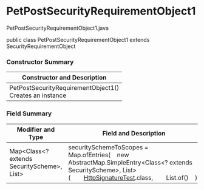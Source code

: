 # PetPostSecurityRequirementObject1
PetPostSecurityRequirementObject1.java

public class PetPostSecurityRequirementObject1
extends SecurityRequirementObject

### Constructor Summary
| Constructor and Description |
| --------------------------- |
| PetPostSecurityRequirementObject1()<br>Creates an instance |

### Field Summary
| Modifier and Type | Field and Description |
| ----------------- | --------------------- |
| Map<Class<? extends SecurityScheme>, List<String>> | securitySchemeToScopes = Map.ofEntries(&nbsp;&nbsp;&nbsp;&nbsp;new AbstractMap.SimpleEntry<Class<? extends SecurityScheme>, List<String>>(&nbsp;&nbsp;&nbsp;&nbsp;&nbsp;&nbsp;&nbsp;&nbsp;[HttpSignatureTest](../../../../components/securityschemes/HttpSignatureTest.md).class,&nbsp;&nbsp;&nbsp;&nbsp;&nbsp;&nbsp;&nbsp;&nbsp;List.of()&nbsp;&nbsp;&nbsp;&nbsp;)) |
